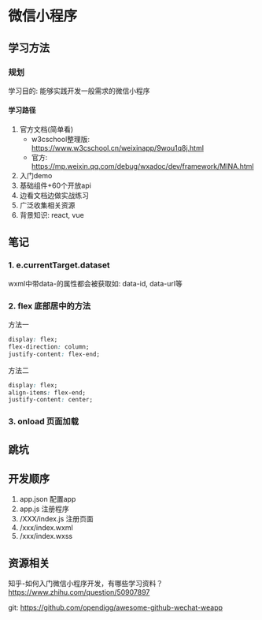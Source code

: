 # 微信小程序
## 学习方法
### 规划
学习目的: 能够实践开发一般需求的微信小程序

#### 学习路径
1. 官方文档(简单看)
    + w3cschool整理版: https://www.w3cschool.cn/weixinapp/9wou1q8j.html
    + 官方: https://mp.weixin.qq.com/debug/wxadoc/dev/framework/MINA.html
2. 入门demo
3. 基础组件+60个开放api
4. 边看文档边做实战练习
5. 广泛收集相关资源
6. 背景知识: react, vue
## 笔记

### 1. e.currentTarget.dataset
wxml中带data-的属性都会被获取如: data-id, data-url等

### 2. flex 底部居中的方法
方法一
```css
display: flex;
flex-direction: column;  
justify-content: flex-end;  
```

方法二
```css
display: flex;
align-items: flex-end;  
justify-content: center;  
```

### 3. onload 页面加载
## 跳坑
## 开发顺序
1. app.json 配置app
2. app.js 注册程序
3. /XXX/index.js 注册页面
4. /xxx/index.wxml
5. /xxx/index.wxss
## 资源相关
知乎-如何入门微信小程序开发，有哪些学习资料？
https://www.zhihu.com/question/50907897

git:
https://github.com/opendigg/awesome-github-wechat-weapp
